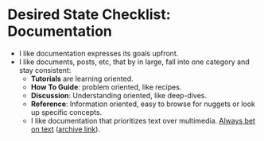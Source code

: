 # Desired State Checklist: Documentation

* I like documentation expresses its goals upfront.
* I like documents, posts, etc, that by in large, fall into one category and stay consistent:
  * **Tutorials** are learning oriented.
  * **How To Guide**: problem oriented, like recipes.
  * **Discussion**: Understanding oriented, like deep-dives.
  * **Reference**: Information oriented, easy to browse for nuggets or look up specific concepts.
  * I like documentation that prioritizes text over multimedia. [Always bet on text](https://graydon2.dreamwidth.org/193447.html) ([archive link](https://archive.is/kuoje)).
